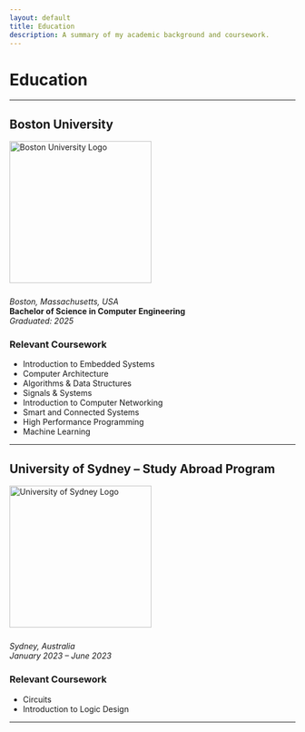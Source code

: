```yaml
---
layout: default
title: Education
description: A summary of my academic background and coursework.
---
```


# Education

---

## Boston University  

<img src="{{ '../assets/icons/Boston-University-Logo.png' | relative_url }}" alt="Boston University Logo" style="width:250px; margin: 0.5rem 0 1.5rem 0; display: block;">

*Boston, Massachusetts, USA*  
**Bachelor of Science in Computer Engineering**  
*Graduated: 2025*

### Relevant Coursework
- Introduction to Embedded Systems
- Computer Architecture
- Algorithms & Data Structures
- Signals & Systems
- Introduction to Computer Networking
- Smart and Connected Systems
- High Performance Programming
- Machine Learning

---

## University of Sydney – Study Abroad Program  

<img src="{{ '../assets/icons/the-university-of-sydney-3-logo-black-and-white.png' | relative_url }}" alt="University of Sydney Logo" style="width:250px; margin: 0.5rem 0 1.5rem 0; display: block;">

*Sydney, Australia*  
*January 2023 – June 2023*

### Relevant Coursework
- Circuits
- Introduction to Logic Design

---
